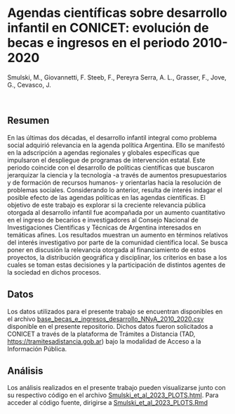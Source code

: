**Agendas científicas sobre desarrollo infantil en CONICET: evolución de
becas e ingresos en el periodo 2010-2020**
================
Smulski, M., Giovannetti, F. Steeb, F., Pereyra Serra, A. L., Grasser,
F., Jove, G., Cevasco, J.

<br>

## Resumen
En las últimas dos décadas, el desarrollo infantil integral como problema social adquirió relevancia en la agenda política Argentina. Ello se manifestó en la adscripción a agendas regionales y globales específicas que impulsaron el despliegue de programas de intervención estatal. Este periodo coincide con el desarrollo de políticas científicas que buscaron jerarquizar la ciencia y la tecnología -a través de aumentos presupuestarios y de formación de recursos humanos- y orientarlas hacia la resolución de problemas sociales. Considerando lo anterior, resulta de interés indagar el posible efecto de las agendas políticas en las agendas científicas. El objetivo de este trabajo es explorar si la creciente relevancia pública otorgada al desarrollo infantil fue acompañada por un aumento cuantitativo en el ingreso de becarios e investigadores al Consejo Nacional de Investigaciones Científicas y Técnicas de Argentina interesados en temáticas afines. Los resultados muestran un aumento en términos relativos del interés investigativo por parte de la comunidad científica local. Se busca poner en discusión la relevancia otorgada al financiamiento de estos proyectos, la distribución geográfica y disciplinar, los criterios en base a los cuales se toman estas decisiones y la participación de distintos agentes de la sociedad en dichos procesos.


## Datos
Los datos utilizados para el presente trabajo se encuentran disponibles en el archivo [base_becas_e_ingresos_desarrollo_NNyA_2010_2020.csv](base_becas_e_ingresos_desarrollo_NNyA_2010_2020.csv) disponible en el presente repositorio. Dichos datos fueron solicitados a CONICET a través de la plataforma de Trámites a Distancia (TAD, https://tramitesadistancia.gob.ar) bajo la modalidad de Acceso a la Información Pública. 

## Análisis
Los análisis realizados en el presente trabajo pueden visualizarse junto con su respectivo código en el archivo [Smulski_et_al_2023_PLOTS.html](http://htmlpreview.github.io/?https://github.com/AgendasDesarrolloInfantil/Smulski_et_al_2023/blob/master/Smulski_et_al_2023_PLOTS.html). Para acceder al código fuente, dirigirse a [Smulski_et_al_2023_PLOTS.Rmd](Smulski_et_al_2023_PLOTS.Rmd)

<!--## Cómo citarnos
referencia referencia referencia referencia referencia referencia referencia referencia referencia 
  -->
